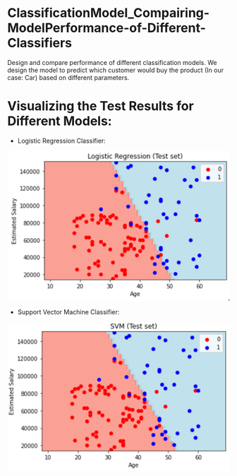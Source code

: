 # ClassificationModel_Compairing-ModelPerformance-of-Different-Classifiers
Design and compare performance of different classification models. We design the model to predict which customer would buy the product (In our case: Car) based on different parameters. 

# Visualizing the Test Results for Different Models:

* Logistic Regression Classifier:

![Logistic Regression](https://github.com/srikanthv0610/ClassificationModel_Compairing-ModelPerformance-of-Different-Classifiers/blob/main/Test_Plots/LR_Test_set_classification.png)

* Support Vector Machine Classifier:

![SVM](https://github.com/srikanthv0610/ClassificationModel_Compairing-ModelPerformance-of-Different-Classifiers/blob/main/Test_Plots/SVM_Test_set_classification.png)
